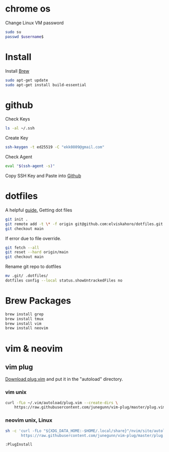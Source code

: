 # chrome os
Change Linux VM password
```sh
sudo su
passwd $username$
```

# Install
Install [Brew](https://brew.sh/) 
```sh
sudo apt-get update
sudo apt-get install build-essential
```

# github
Check Keys
```sh
ls -al ~/.ssh
```

Create Key
```sh
ssh-keygen -t ed25519 -C "ekk0809@gmail.com"
```

Check Agent
```sh
eval "$(ssh-agent -s)"
```

Copy SSH Key and Paste into [Github](https://github.com/settings/keys)

# dotfiles
A helpful [guide.](https://www.ackama.com/blog/posts/the-best-way-to-store-your-dotfiles-a-bare-git-repository-explained)
Getting dot files
```sh
git init .
git remote add -t \* -f origin git@github.com:elviskahoro/dotfiles.git
git checkout main
```

If error due to file override.
```sh
git fetch --all
git reset --hard origin/main
git checkout main
```

Rename git repo to dotfiles
```sh
mv .git/ .dotfiles/
dotfiles config --local status.showUntrackedFiles no
```

# Brew Packages
```sh
brew install grep
brew install tmux
brew install vim
brew install neovim
```

# vim & neovim
## vim plug
[Download plug.vim](https://raw.githubusercontent.com/junegunn/vim-plug/master/plug.vim) and put it in the "autoload" directory.

### vim unix
```sh
curl -fLo ~/.vim/autoload/plug.vim --create-dirs \
    https://raw.githubusercontent.com/junegunn/vim-plug/master/plug.vim
```
### neovim unix, Linux
```sh
sh -c 'curl -fLo "${XDG_DATA_HOME:-$HOME/.local/share}"/nvim/site/autoload/plug.vim --create-dirs \
       https://raw.githubusercontent.com/junegunn/vim-plug/master/plug.vim'
```

```vim
:PlugInstall
```
